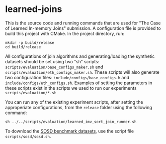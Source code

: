 # learned-joins

This is the source code and running commands that are used for "The Case of Learned In-memory Joins" submission. A configuration file is provided to build this project with CMake. In the project directory, run:

```
mkdir -p build/release
cd build/release
```

All configurations of join algorithms and generating/loading the synthetic datasets should be set using two "sh" scripts: `scripts/evaluation/base_configs_maker.sh` and `scripts/evaluation/eth_configs_maker.sh`. These scripts will also generate two configuration files: `include/configs/base_configs.h` and `include/configs/eth_configs.sh`. Examples of setting the parameters in these scripts exist in the scripts we used to run our experiments `scripts/evaluation/*.sh`

You can run any of the existing experiment scripts, after setting the approperiate configurations, from the `release` folder using the following command:

```
sh ../../scripts/evaluation/learned_imv_sort_join_runner.sh 
```


To download the [SOSD benchmark datasets](https://github.com/learnedsystems/SOSD), use the script file `scripts/sosd/sosd.sh`. 


